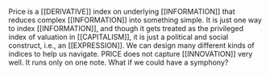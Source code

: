 Price is a [[DERIVATIVE]] index on underlying [[INFORMATION]] that reduces complex [[INFORMATION]] into something simple. It is just one way to index [[INFORMATION]], and though it gets treated as the privileged index of valuation in [[CAPITALISM]], it is just a political and social construct, i.e., an [[EXPRESSION]]. We can design many different kinds of indices to help us navigate. PRICE does not capture [[INNOVATION]] very well. It runs only on one note. What if we could have a symphony?